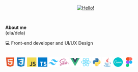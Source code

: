 <p align="center"><a href="https://amadnamartins.github.io"><img width="800" alt="Hello!" src="https://iili.io/HUrg0wx.png" /></a></p>

<br />

**About me**
<br>
(ela/dela)

💻 Front-end developer and UI/UX Design
<br>

<div style="display: inline_block align="center""><br>
  <img align="center" alt="HTML5" height="30" src="https://raw.githubusercontent.com/devicons/devicon/master/icons/html5/html5-original.svg">
  <img align="center" alt="CSS3" height="30" src="https://raw.githubusercontent.com/devicons/devicon/master/icons/css3/css3-original.svg">
   <img align="center" alt="Javascript" height="30"  src="https://raw.githubusercontent.com/devicons/devicon/master/icons/javascript/javascript-original.svg">
  <img align="center" alt="Typescript" height="30"  src="https://raw.githubusercontent.com/devicons/devicon/master/icons/typescript/typescript-plain.svg">
  <img align="center" alt="Tailwindcss" height="30"  src="https://raw.githubusercontent.com/devicons/devicon/master/icons/tailwindcss/tailwindcss-plain.svg">
  <img align="center" alt="Sass" height="30"  src="https://raw.githubusercontent.com/devicons/devicon/master/icons/sass/sass-original.svg">
  <img align="center" alt="VueJs" height="30" src="https://raw.githubusercontent.com/devicons/devicon/master/icons/vuejs/vuejs-original.svg">
  <img align="center" alt="React" height="30"  src="https://raw.githubusercontent.com/devicons/devicon/master/icons/react/react-original.svg">

  <img align="center" alt="Python" height="30"  src="https://raw.githubusercontent.com/devicons/devicon/master/icons/python/python-original.svg">
  <img align="center" alt="Java" height="30"  src="https://raw.githubusercontent.com/devicons/devicon/master/icons/java/java-original.svg">
  
  <img align="center" alt="Canva" height="30"  src="https://raw.githubusercontent.com/devicons/devicon/master/icons/canva/canva-original.svg">
  <img align="center" alt="Figma" height="30"  src="https://raw.githubusercontent.com/devicons/devicon/master/icons/figma/figma-original.svg">
</div>

<br />
